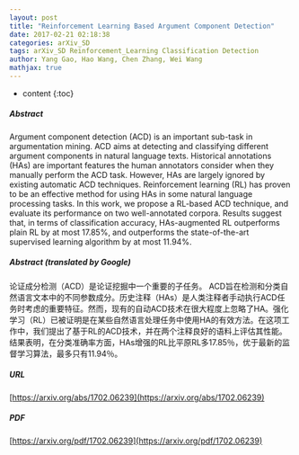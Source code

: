 ```yaml
---
layout: post
title: "Reinforcement Learning Based Argument Component Detection"
date: 2017-02-21 02:18:38
categories: arXiv_SD
tags: arXiv_SD Reinforcement_Learning Classification Detection
author: Yang Gao, Hao Wang, Chen Zhang, Wei Wang
mathjax: true
---
```


* content
{:toc}

##### Abstract
Argument component detection (ACD) is an important sub-task in argumentation mining. ACD aims at detecting and classifying different argument components in natural language texts. Historical annotations (HAs) are important features the human annotators consider when they manually perform the ACD task. However, HAs are largely ignored by existing automatic ACD techniques. Reinforcement learning (RL) has proven to be an effective method for using HAs in some natural language processing tasks. In this work, we propose a RL-based ACD technique, and evaluate its performance on two well-annotated corpora. Results suggest that, in terms of classification accuracy, HAs-augmented RL outperforms plain RL by at most 17.85%, and outperforms the state-of-the-art supervised learning algorithm by at most 11.94%.

##### Abstract (translated by Google)
论证成分检测（ACD）是论证挖掘中一个重要的子任务。 ACD旨在检测和分类自然语言文本中的不同参数成分。历史注释（HAs）是人类注释者手动执行ACD任务时考虑的重要特征。然而，现有的自动ACD技术在很大程度上忽略了HA。强化学习（RL）已被证明是在某些自然语言处理任务中使用HA的有效方法。在这项工作中，我们提出了基于RL的ACD技术，并在两个注释良好的语料上评估其性能。结果表明，在分类准确率方面，HAs增强的RL比平原RL多17.85％，优于最新的监督学习算法，最多只有11.94％。

##### URL
[https://arxiv.org/abs/1702.06239](https://arxiv.org/abs/1702.06239)

##### PDF
[https://arxiv.org/pdf/1702.06239](https://arxiv.org/pdf/1702.06239)

